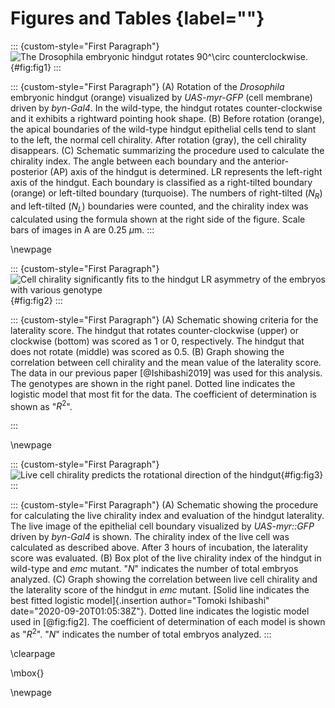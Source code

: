 # Figures and Tables {label=""}

::: {custom-style="First Paragraph"}
![The *Drosophila* embryonic hindgut rotates $90^\circ$ counterclockwise.](../figs/fig1.png){#fig:fig1}
:::

::: {custom-style="First Paragraph"}
\(A) Rotation of the *Drosophila* embryonic hindgut (orange) visualized by *UAS-myr-GFP* (cell membrane) driven by *byn-Gal4*.
In the wild-type, the hindgut rotates counter-clockwise and it exhibits a rightward pointing hook shape.
\(B) Before rotation (orange), the apical boundaries of the wild-type hindgut epithelial cells tend to slant to the left, the normal cell chirality.
After rotation (gray), the cell chirality disappears.
\(C) Schematic summarizing the procedure used to calculate the chirality index.
The angle between each boundary and the anterior-posterior (AP) axis of the hindgut is determined.
LR represents the left-right axis of the hindgut.
Each boundary is classified as a right-tilted boundary (orange) or left-tilted boundary (turquoise).
The numbers of right-tilted ($N_{R}$) and left-tilted ($N_{L}$) boundaries were counted, and the chirality index was calculated using the formula shown at the right side of the figure.
Scale bars of images in A are 0.25 $\mu$m.
:::

\newpage

::: {custom-style="First Paragraph"}
![Cell chirality significantly fits to the hindgut LR asymmetry of the embryos with various genotype](../figs/fig2.png){#fig:fig2}
:::

::: {custom-style="First Paragraph"}
\(A) Schematic showing criteria for the laterality score.
The hindgut that rotates counter-clockwise (upper) or clockwise (bottom) was scored as 1 or 0, respectively.
The hindgut that does not rotate (middle) was scored as 0.5.
\(B) Graph showing the correlation between cell chirality and the mean value of the laterality score.
The data in our previous paper [@Ishibashi2019] was used for this analysis.
The genotypes are shown in the right panel.
Dotted line indicates the logistic model that most fit for the data.
The coefficient of determination is shown as "$R^{2}$".
<!-- The *p*-value for the logistic model compared with the null model is shown. -->
:::

\newpage

::: {custom-style="First Paragraph"}
![Live cell chirality predicts the rotational direction of the hindgut](../figs/fig3_2.png){#fig:fig3}
:::

::: {custom-style="First Paragraph"}
\(A) Schematic showing the procedure for calculating the live chirality index and evaluation of the hindgut laterality.
The live image of the epithelial cell boundary visualized by *UAS-myr::GFP* driven by *byn-Gal4* is shown.
The chirality index of the live cell was calculated as described above.
After 3 hours of incubation, the laterality score was evaluated.
\(B) Box plot of the live chirality index of the hindgut in wild-type and *emc* mutant.
"$N$" indicates the number of total embryos analyzed.
\(C) Graph showing the correlation between live cell chirality and the laterality score of the hindgut in *emc* mutant.
[Solid line indicates the best fitted logistic model]{.insertion author="Tomoki Ishibashi" date="2020-09-20T01:05:38Z"}.
Dotted line indicates the logistic model used in [@fig:fig2].
The coefficient of determination of each model is shown as "$R^{2}$".
"$N$" indicates the number of total embryos analyzed.
:::

\clearpage

\mbox{}

\newpage

<!--
0_metadata/meta0.md
0_metadata/meta1.md
1_abstract.md
2_introduction.md
3_procedures.md
4_results.md
5_discussion.md
6_figs.md
7_references.md
8_supplements.md
9_acknowledgements.md
-->
